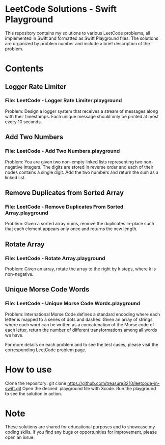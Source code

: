 # LeetCode Solutions - Swift Playground
This repository contains my solutions to various LeetCode problems, all implemented in Swift and formatted as Swift Playground files. 
The solutions are organized by problem number and include a brief description of the problem.

# Contents
## Logger Rate Limiter
### File: LeetCode - Logger Rate Limiter.playground
Problem: Design a logger system that receives a stream of messages along with their timestamps. Each unique message should only be printed at most every 10 seconds.

## Add Two Numbers
### File: LeetCode - Add Two Numbers.playground
Problem: You are given two non-empty linked lists representing two non-negative integers. The digits are stored in reverse order and each of their nodes contains a single digit. Add the two numbers and return the sum as a linked list.

## Remove Duplicates from Sorted Array
### File: LeetCode - Remove Duplicates From Sorted Array.playground
Problem: Given a sorted array nums, remove the duplicates in-place such that each element appears only once and returns the new length.

## Rotate Array
### File: LeetCode - Rotate Array.playground
Problem: Given an array, rotate the array to the right by k steps, where k is non-negative.

## Unique Morse Code Words
### File: LeetCode - Unique Morse Code Words.playground
Problem: International Morse Code defines a standard encoding where each letter is mapped to a series of dots and dashes. Given an array of strings where each word can be written as a concatenation of the Morse code of each letter, return the number of different transformations among all words we have.

For more details on each problem and to see the test cases, please visit the corresponding LeetCode problem page.

# How to use
Clone the repository: git clone https://github.com/treasure3210/leetcode-in-swift.git
Open the desired .playground file with Xcode.
Run the playground to see the solution in action.

# Note
These solutions are shared for educational purposes and to showcase my coding skills. If you find any bugs or opportunities for improvement, please open an issue.

